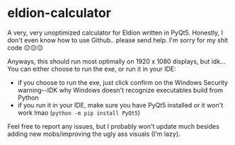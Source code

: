 # eldion-calculator
A very, very unoptimized calculator for Eldion written in PyQt5.
Honestly, I don't even know how to use Github.. please send help.
I'm sorry for my shit code 😔😔😔

Anyways, this should run most optimally on 1920 x 1080 displays, but idk...
You can either choose to run the exe, or run it in your IDE:
- if you choose to run the exe, just click confirm on the Windows Security warning--IDK why Windows doesn't recognize executables build from Python
- if you run it in your IDE, make sure you have PyQt5 installed or it won't work lmao (`python -m pip install PyQt5`)

Feel free to report any issues, but I probably won't update much besides adding new mobs/improving the ugly ass visuals (I'm lazy).
